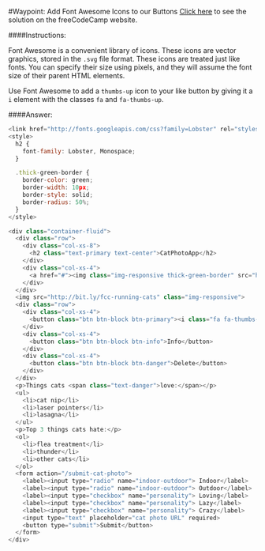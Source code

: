 #Waypoint: Add Font Awesome Icons to our Buttons
<a href="http://freecodecamp.com/challenges/Waypoint:%20Add%20Font%20Awesome%20Icons%20to%20our%20Buttons?solution=%3Clink%20href%3D%22http%3A%2F%2Ffonts.googleapis.com%2Fcss%3Ffamily%3DLobster%22%20rel%3D%22stylesheet%22%20type%3D%22text%2Fcss%22%3E%0A%3Cstyle%3E%0A%20%20h2%20%7B%0A%20%20%20%20font-family%3A%20Lobster%2C%20Monospace%3B%0A%20%20%7D%0A%0A%20%20.thick-green-border%20%7B%0A%20%20%20%20border-color%3A%20green%3B%0A%20%20%20%20border-width%3A%2010px%3B%0A%20%20%20%20border-style%3A%20solid%3B%0A%20%20%20%20border-radius%3A%2050%25%3B%0A%20%20%7D%0A%3C%2Fstyle%3E%0A%0A%3Cdiv%20class%3D%22container-fluid%22%3E%0A%20%20%3Cdiv%20class%3D%22row%22%3E%0A%20%20%20%20%3Cdiv%20class%3D%22col-xs-8%22%3E%0A%20%20%20%20%20%20%3Ch2%20class%3D%22text-primary%20text-center%22%3ECatPhotoApp%3C%2Fh2%3E%0A%20%20%20%20%3C%2Fdiv%3E%0A%20%20%20%20%3Cdiv%20class%3D%22col-xs-4%22%3E%0A%20%20%20%20%20%20%3Ca%20href%3D%22%23%22%3E%3Cimg%20class%3D%22img-responsive%20thick-green-border%22%20src%3D%22https%3A%2F%2Fbit.ly%2Ffcc-relaxing-cat%22%3E%3C%2Fa%3E%0A%20%20%20%20%3C%2Fdiv%3E%0A%20%20%3C%2Fdiv%3E%0A%20%20%3Cimg%20src%3D%22http%3A%2F%2Fbit.ly%2Ffcc-running-cats%22%20class%3D%22img-responsive%22%3E%0A%20%20%3Cdiv%20class%3D%22row%22%3E%0A%20%20%20%20%3Cdiv%20class%3D%22col-xs-4%22%3E%0A%20%20%20%20%20%20%3Cbutton%20class%3D%22btn%20btn-block%20btn-primary%22%3E%3Ci%20class%3D%22fa%20fa-thumbs-up%22%3E%3C%2Fi%3E%20Like%3C%2Fbutton%3E%0A%20%20%20%20%3C%2Fdiv%3E%0A%20%20%20%20%3Cdiv%20class%3D%22col-xs-4%22%3E%0A%20%20%20%20%20%20%3Cbutton%20class%3D%22btn%20btn-block%20btn-info%22%3EInfo%3C%2Fbutton%3E%0A%20%20%20%20%3C%2Fdiv%3E%0A%20%20%20%20%3Cdiv%20class%3D%22col-xs-4%22%3E%0A%20%20%20%20%20%20%3Cbutton%20class%3D%22btn%20btn-block%20btn-danger%22%3EDelete%3C%2Fbutton%3E%0A%20%20%20%20%3C%2Fdiv%3E%0A%20%20%3C%2Fdiv%3E%0A%20%20%3Cp%3EThings%20cats%20%3Cspan%20class%3D%22text-danger%22%3Elove%3A%3C%2Fspan%3E%3C%2Fp%3E%0A%20%20%3Cul%3E%0A%20%20%20%20%3Cli%3Ecat%20nip%3C%2Fli%3E%0A%20%20%20%20%3Cli%3Elaser%20pointers%3C%2Fli%3E%0A%20%20%20%20%3Cli%3Elasagna%3C%2Fli%3E%0A%20%20%3C%2Ful%3E%0A%20%20%3Cp%3ETop%203%20things%20cats%20hate%3A%3C%2Fp%3E%0A%20%20%3Col%3E%0A%20%20%20%20%3Cli%3Eflea%20treatment%3C%2Fli%3E%0A%20%20%20%20%3Cli%3Ethunder%3C%2Fli%3E%0A%20%20%20%20%3Cli%3Eother%20cats%3C%2Fli%3E%0A%20%20%3C%2Fol%3E%0A%20%20%3Cform%20action%3D%22%2Fsubmit-cat-photo%22%3E%0A%20%20%20%20%3Clabel%3E%3Cinput%20type%3D%22radio%22%20name%3D%22indoor-outdoor%22%3E%20Indoor%3C%2Flabel%3E%0A%20%20%20%20%3Clabel%3E%3Cinput%20type%3D%22radio%22%20name%3D%22indoor-outdoor%22%3E%20Outdoor%3C%2Flabel%3E%0A%20%20%20%20%3Clabel%3E%3Cinput%20type%3D%22checkbox%22%20name%3D%22personality%22%3E%20Loving%3C%2Flabel%3E%0A%20%20%20%20%3Clabel%3E%3Cinput%20type%3D%22checkbox%22%20name%3D%22personality%22%3E%20Lazy%3C%2Flabel%3E%0A%20%20%20%20%3Clabel%3E%3Cinput%20type%3D%22checkbox%22%20name%3D%22personality%22%3E%20Crazy%3C%2Flabel%3E%0A%20%20%20%20%3Cinput%20type%3D%22text%22%20placeholder%3D%22cat%20photo%20URL%22%20required%3E%0A%20%20%20%20%3Cbutton%20type%3D%22submit%22%3ESubmit%3C%2Fbutton%3E%0A%20%20%3C%2Fform%3E%0A%3C%2Fdiv%3E%0A" target="_blank">Click here</a> to see the solution on the freeCodeCamp website.


####Instructions:
<p class="wrappable negative-10">Font Awesome is a convenient library of icons. These icons are vector graphics, stored in the <code>.svg</code> file format. These icons are treated just like fonts. You can specify their size using pixels, and they will assume the font size of their parent HTML elements.</p><p class="wrappable negative-10">Use Font Awesome to add a <code>thumbs-up</code> icon to your like button by giving it a <code>i</code> element with the classes <code>fa</code> and <code>fa-thumbs-up</code>.</p><div class="negative-bottom-margin-30"></div>


####Answer:
```javascript
<link href="http://fonts.googleapis.com/css?family=Lobster" rel="stylesheet" type="text/css">
<style>
  h2 {
    font-family: Lobster, Monospace;
  }

  .thick-green-border {
    border-color: green;
    border-width: 10px;
    border-style: solid;
    border-radius: 50%;
  }
</style>

<div class="container-fluid">
  <div class="row">
    <div class="col-xs-8">
      <h2 class="text-primary text-center">CatPhotoApp</h2>
    </div>
    <div class="col-xs-4">
      <a href="#"><img class="img-responsive thick-green-border" src="https://bit.ly/fcc-relaxing-cat"></a>
    </div>
  </div>
  <img src="http://bit.ly/fcc-running-cats" class="img-responsive">
  <div class="row">
    <div class="col-xs-4">
      <button class="btn btn-block btn-primary"><i class="fa fa-thumbs-up"></i> Like</button>
    </div>
    <div class="col-xs-4">
      <button class="btn btn-block btn-info">Info</button>
    </div>
    <div class="col-xs-4">
      <button class="btn btn-block btn-danger">Delete</button>
    </div>
  </div>
  <p>Things cats <span class="text-danger">love:</span></p>
  <ul>
    <li>cat nip</li>
    <li>laser pointers</li>
    <li>lasagna</li>
  </ul>
  <p>Top 3 things cats hate:</p>
  <ol>
    <li>flea treatment</li>
    <li>thunder</li>
    <li>other cats</li>
  </ol>
  <form action="/submit-cat-photo">
    <label><input type="radio" name="indoor-outdoor"> Indoor</label>
    <label><input type="radio" name="indoor-outdoor"> Outdoor</label>
    <label><input type="checkbox" name="personality"> Loving</label>
    <label><input type="checkbox" name="personality"> Lazy</label>
    <label><input type="checkbox" name="personality"> Crazy</label>
    <input type="text" placeholder="cat photo URL" required>
    <button type="submit">Submit</button>
  </form>
</div>

```